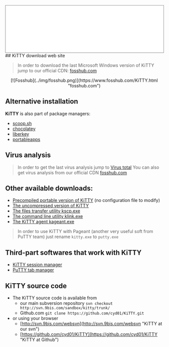 <div style="text-align: center;"><iframe src="gad.html" frameborder="0" scrolling="no" style="border: 1px solid gray; padding: 0; overflow:hidden; scrolling: no; top:0; left: 0; width: 100%;" onload="this.style.height=(this.contentWindow.document.body.scrollHeight+5)+'px';"></iframe></div>
## KiTTY download web site

> In order to download the last Microsoft Windows version of KiTTY jump to our official CDN: [fosshub.com](https://www.fosshub.com/KiTTY.html "fosshub.com")

<center>
[![Fosshub](../img/fosshub.png)](https://www.fosshub.com/KiTTY.html "fosshub.com")
</center>
 

## Alternative installation

**KiTTY** is also part of package managers:

* [scoop.sh](scoop.md)
* [chocolatey](https://chocolatey.org/packages/kitty)
* [liberkey](https://www.liberkey.com/fr/catalogue/parcourir.html)
* [portableapps](https://portableapps.com/apps/internet/kitty-portable)

## Virus analysis

> In order to get the last virus analysis jump to [Virus total](https://www.virustotal.com/fr/url/5fd4534d0cbcbf12076418cb2966c10f3d150726ee7c08cbe2b9504f4f640d0c/analysis/ "Virus total")
You can also get virus analysis from our official CDN [fosshub.com](https://www.fosshub.com/KiTTY.html "fosshub.com")

## Other available downloads:
* [Precompiled portable version of KiTTY](../files/kitty_portable.exe "Precompiled portable version of KiTTY") (no configuration file to modify) 
* [The uncompressed version of KiTTY](../files/kitty_nocompress.exe "The uncompressed version of KiTTY")
* [The files transfer utility kscp.exe](../files/kscp.exe "The files transfer utility kscp.exe")
* [The command line utility klink.exe](../files/klink.exe "The command line utility klink.exe")
* [The KiTTY agent kageant.exe](../files/kageant.exe "The KiTTY agent kageant.exe")

> In order to use KiTTY with Pageant (another very useful soft from PuTTY team) just rename ```kitty.exe``` to ```putty.exe```

## Third-part softwares that work with KiTTY
* [KiTTY session manager](https://www.noobunbox.net/projects/kitty-session-manager "KiTTY session manager")
* [PuTTY tab manager](https://sites.google.com/site/macdsite/puttytabmanager "PuTTY tab manager")

## KiTTY source code
* The KiTTY source code is available from
    * our main subversion repository ```svn checkout http://svn.9bis.com/sandbox/kitty/trunk/```
    * Github.com ```git clone https://github.com/cyd01/KiTTY.git ```
* or using your browser 
    * [http://svn.9bis.com/websvn](http://svn.9bis.com/websvn "KiTTY at our svn")
    * [https://github.com/cyd01/KiTTY](https://github.com/cyd01/KiTTY "KiTTY at Github")
